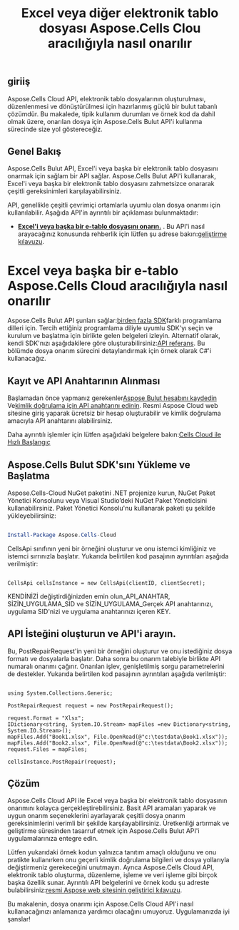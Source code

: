 ﻿---
title: Excel veya diğer elektronik tablo dosyası Aspose.Cells Clou aracılığıyla nasıl onarılır
type: docs
url: /tr/how-to-repair-excel-file
description: Excel veya diğer elektronik tablo dosyası Aspose.Cells Cloud aracılığıyla nasıl onarılır
weight: 10
---
## giriiş
Aspose.Cells Cloud API, elektronik tablo dosyalarının oluşturulması, düzenlenmesi ve dönüştürülmesi için hazırlanmış güçlü bir bulut tabanlı çözümdür. Bu makalede, tipik kullanım durumları ve örnek kod da dahil olmak üzere, onarılan dosya için Aspose.Cells Bulut API'i kullanma sürecinde size yol göstereceğiz.

## Genel Bakış

Aspose.Cells Bulut API, Excel'i veya başka bir elektronik tablo dosyasını onarmak için sağlam bir API sağlar. Aspose.Cells Bulut API'i kullanarak, Excel'i veya başka bir elektronik tablo dosyasını zahmetsizce onararak çeşitli gereksinimleri karşılayabilirsiniz.

API, genellikle çeşitli çevrimiçi ortamlarla uyumlu olan dosya onarımı için kullanılabilir. Aşağıda API'in ayrıntılı bir açıklaması bulunmaktadır:

- **[Excel'i veya başka bir e-tablo dosyasını onarın.](https://reference.aspose.cloud/cells/#/LightCells/PostRepair)** . Bu API'i nasıl arayacağınız konusunda rehberlik için lütfen şu adrese bakın:[geliştirme kılavuzu](https://docs.aspose.cloud/cells/repair/).


# Excel veya başka bir e-tablo Aspose.Cells Cloud aracılığıyla nasıl onarılır

 Aspose.Cells Bulut API şunları sağlar:[birden fazla SDK](https://github.com/aspose-cells-cloud)farklı programlama dilleri için. Tercih ettiğiniz programlama diliyle uyumlu SDK'yı seçin ve kurulum ve başlatma için birlikte gelen belgeleri izleyin. Alternatif olarak, kendi SDK'nızı aşağıdakilere göre oluşturabilirsiniz:[API referans](https://reference.aspose.cloud/cells/). Bu bölümde dosya onarım sürecini detaylandırmak için örnek olarak C#'i kullanacağız.


## Kayıt ve API Anahtarının Alınması

 Başlamadan önce yapmanız gerekenler[Aspose Bulut hesabını kaydedin](https://id.containerize.com/signup) Ve[kimlik doğrulama için API anahtarını edinin](https://dashboard.aspose.cloud/applications). Resmi Aspose Cloud web sitesine giriş yaparak ücretsiz bir hesap oluşturabilir ve kimlik doğrulama amacıyla API anahtarını alabilirsiniz.

 Daha ayrıntılı işlemler için lütfen aşağıdaki belgelere bakın:[Cells Cloud ile Hızlı Başlangıç](https://docs.aspose.cloud/cells/quickstart/)


## Aspose.Cells Bulut SDK'sını Yükleme ve Başlatma

Aspose.Cells-Cloud NuGet paketini .NET projenize kurun, NuGet Paket Yönetici Konsolunu veya Visual Studio’deki NuGet Paket Yöneticisini kullanabilirsiniz.
Paket Yönetici Konsolu'nu kullanarak paketi şu şekilde yükleyebilirsiniz:

```Powershell

Install-Package Aspose.Cells-Cloud

```
CellsApi sınıfının yeni bir örneğini oluşturur ve onu istemci kimliğiniz ve istemci sırrınızla başlatır. Yukarıda belirtilen kod pasajının ayrıntıları aşağıda verilmiştir:

```CSharp

CellsApi cellsInstance = new CellsApi(clientID, clientSecret);

```

KENDİNİZİ değiştirdiğinizden emin olun_API_ANAHTAR, SİZİN_UYGULAMA_SID ve SİZİN_UYGULAMA_Gerçek API anahtarınızı, uygulama SID'nizi ve uygulama anahtarınızı içeren KEY.

## API İsteğini oluşturun ve API'i arayın.

Bu, PostRepairRequest'in yeni bir örneğini oluşturur ve onu istediğiniz dosya formatı ve dosyalarla başlatır. Daha sonra bu onarım talebiyle birlikte API numaralı onarımı çağırır. Onarılan işlev, genişletilmiş sorgu parametrelerini de destekler. Yukarıda belirtilen kod pasajının ayrıntıları aşağıda verilmiştir:


```CSharp

using System.Collections.Generic;

PostRepairRequest request = new PostRepairRequest();

request.Format = "Xlsx";
IDictionary<string, System.IO.Stream> mapFiles =new Dictionary<string, System.IO.Stream>(); 
mapFiles.Add("Book1.xlsx", File.OpenRead(@"c:\testdata\Book1.xlsx"));
mapFiles.Add("Book2.xlsx", File.OpenRead(@"c:\testdata\Book2.xlsx"));
request.Files = mapFiles;

cellsInstance.PostRepair(request);

```



## Çözüm

Aspose.Cells Cloud API ile Excel veya başka bir elektronik tablo dosyasının onarımını kolayca gerçekleştirebilirsiniz. Basit API aramaları yaparak ve uygun onarım seçeneklerini ayarlayarak çeşitli dosya onarım gereksinimlerini verimli bir şekilde karşılayabilirsiniz. Üretkenliği artırmak ve geliştirme süresinden tasarruf etmek için Aspose.Cells Bulut API'i uygulamalarınıza entegre edin.

 Lütfen yukarıdaki örnek kodun yalnızca tanıtım amaçlı olduğunu ve onu pratikte kullanırken onu geçerli kimlik doğrulama bilgileri ve dosya yollarıyla değiştirmeniz gerekeceğini unutmayın. Ayrıca Aspose.Cells Cloud API, elektronik tablo oluşturma, düzenleme, işleme ve veri işleme gibi birçok başka özellik sunar. Ayrıntılı API belgelerini ve örnek kodu şu adreste bulabilirsiniz:[resmi Aspose web sitesinin geliştirici kılavuzu](/developer-guide/).

Bu makalenin, dosya onarımı için Aspose.Cells Cloud API'i nasıl kullanacağınızı anlamanıza yardımcı olacağını umuyoruz. Uygulamanızda iyi şanslar!

